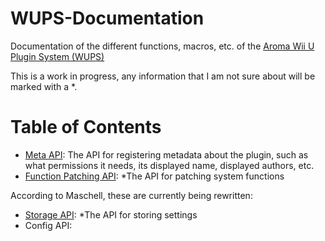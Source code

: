 # WUPS-Documentation
Documentation of the different functions, macros, etc. of the [Aroma Wii U Plugin System (WUPS)](https://github.com/wiiu-env/WiiUPluginSystem)

This is a work in progress, any information that I am not sure about will be marked with a *.

# Table of Contents
* [Meta API](https://github.com/c08oprkiua/WUPS-Documentation/blob/main/meta.md): The API for registering metadata about the plugin, such as what permissions it needs, its displayed name, displayed authors, etc.
* [Function Patching API](https://github.com/c08oprkiua/WUPS-Documentation/blob/main/function-patching.md): *The API for patching system functions

According to Maschell, these are currently being rewritten: 
* [Storage API](https://github.com/c08oprkiua/WUPS-Documentation/blob/main/storage.md): *The API for storing settings
* Config API: 
